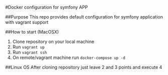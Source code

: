 #Docker configuration for symfony APP

##Purpose
This repo provides default configuration for symfony application with vagrant support

##How to start (MacOSX)

  1. Clone repository on your local machine
  2. Run `vagrant up`
  3. Run `vagrant ssh`
  4. On remote/vagrant machine run `docker-compose up -d`

##Linux OS
  After cloning repository just leave 2 and 3 points and execute 4
